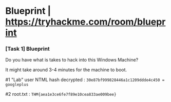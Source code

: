 # Blueprint | https://tryhackme.com/room/blueprint

### [Task 1] Blueprint

Do you have what is takes to hack into this Windows Machine?

It might take around 3-4 minutes for the machine to boot.

#1	"Lab" user NTML hash decrypted : ```30e87bf999828446a1c1209ddde4c450 = googleplus```

#2	root.txt : ```THM{aea1e3ce6fe7f89e10cea833ae009bee}```
